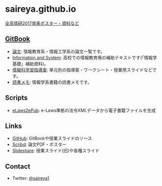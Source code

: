 # saireya.github.io
[全高情研2017発表ポスター・資料など](https://saireya.gitbooks.io/thesis/content/2017zen-copyright/)

## [GitBook](https://www.gitbook.com/@saireya)

- [論文](https://www.gitbook.com/book/saireya/thesis): 情報教育系・情報工学系の論文一覧です。
- [Information and System](https://www.gitbook.com/book/saireya/information-and-system): 高校での情報教育用の補助テキストです(「情報学基礎」補助資料)。
- [情報科学習指導案](https://www.gitbook.com/book/saireya/plan-informatics): 単元別の指導案・ワークシート・授業用スライドなどです。
- [読書メモ](https://www.gitbook.com/book/saireya/record-of-reading): 情報学系書籍の読書メモです。

## Scripts
- [eLaws2ePub](https://github.com/saireya/elaws2epub): e-Laws準拠の法令XMLデータから電子書籍ファイルを生成

## Links
- [GitHub](https://github.com/saireya): GitBookや授業スライドのソース
- [Scribd](https://www.scribd.com/saireya): 論文PDF・ポスター
- [Slideshare](http://www.slideshare.net/saireya): 授業スライド(旧)や各種スライド

## Contact
- Twitter: [@saireya1](https://twitter.com/saireya1)
